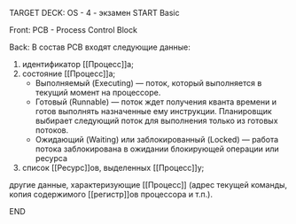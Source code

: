 TARGET DECK: OS - 4 - экзамен
START
Basic

Front: PCB - Process Control Block

Back: В состав PCB входят следующие данные:

1. идентификатор [[Процесс]]а;
2. состояние [[Процесс]]а;
	- Выполняемый (Executing) — поток, который выполняется в текущий момент на процессоре.
	-   Готовый (Runnable) — поток ждет получения кванта времени и готов выполнять назначенные ему инструкции. Планировщик выбирает следующий поток для выполнения только из готовых потоков.
	-   Ожидающий (Waiting) или заблокированный (Locked) — работа потока заблокирована в ожидании блокирующей операции или ресурса
1. список [[Ресурс]]ов, выделенных [[Процесс]]у;

другие данные, характеризующие [[Процесс]] (адрес текущей команды, копия содержимого [[регистр]]ов процессора и т.п.).
<!--ID: 1663705565838-->
END




